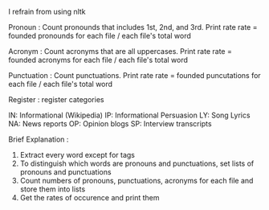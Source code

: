 I refrain from using nltk

Pronoun :
Count pronounds that includes 1st, 2nd, and 3rd.
Print rate 
rate = founded pronounds for each file / each file's total word

Acronym :
Count acronyms that are all uppercases.
Print rate
rate = founded acronyms for each file / each file's total word

Punctuation :
Count punctuations.
Print rate
rate = founded puncutations for each file / each file's total word

Register :
register categories

IN: Informational (Wikipedia)
IP: Informational Persuasion
LY: Song Lyrics
NA: News reports
OP: Opinion blogs
SP: Interview transcripts


Brief Explanation :
1. Extract every word except for tags
2. To distinguish which words are pronouns and punctuations, set lists of pronouns and punctuations
3. Count numbers of pronouns, punctuations, acronyms for each file
   and store them into lists
4. Get the rates of occurence
   and print them